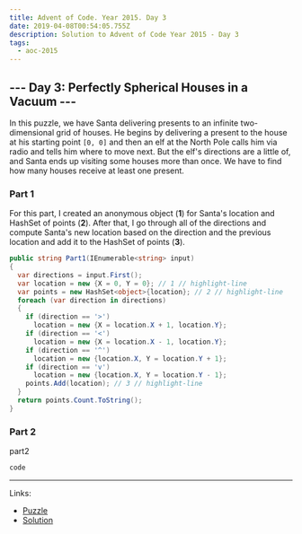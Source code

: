 ```yaml
---
title: Advent of Code. Year 2015. Day 3
date: 2019-04-08T00:54:05.755Z
description: Solution to Advent of Code Year 2015 - Day 3
tags:
  - aoc-2015
---
```

## --- Day 3: Perfectly Spherical Houses in a Vacuum ---

In this puzzle, we have Santa delivering presents to an infinite two-dimensional grid of houses. He begins by delivering a present to the house at his starting point `[0, 0]` and then an elf at the North Pole calls him via radio and tells him where to move next. But the elf's directions are a little of, and Santa ends up visiting some houses more than once. We have to find how many houses receive at least one present.

### Part 1

For this part, I created an anonymous object (**1**) for Santa's location and HashSet of points (**2**). After that, I go through all of the directions and compute Santa's new location based on the direction and the previous location and add it to the HashSet of points (**3**).

```csharp
public string Part1(IEnumerable<string> input)
{
  var directions = input.First();
  var location = new {X = 0, Y = 0}; // 1 // highlight-line 
  var points = new HashSet<object>{location}; // 2 // highlight-line 
  foreach (var direction in directions)
  {
    if (direction == '>')
      location = new {X = location.X + 1, location.Y};
    if (direction == '<')
      location = new {X = location.X - 1, location.Y};
    if (direction == '^')
      location = new {location.X, Y = location.Y + 1};
    if (direction == 'v')
      location = new {location.X, Y = location.Y - 1};
    points.Add(location); // 3 // highlight-line 
  }
  return points.Count.ToString();
}
```

### Part 2

part2

```csharp
code
```

---
Links:
* [Puzzle](https://adventofcode.com/2015/day/3)
* [Solution](https://github.com/PDmatrix/advent-of-code/tree/master/CSharp/Solutions/2015/3)
